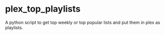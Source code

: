 # plex_top_playlists
A python script to get top weekly or top popular lists and put them in plex as playlists.
